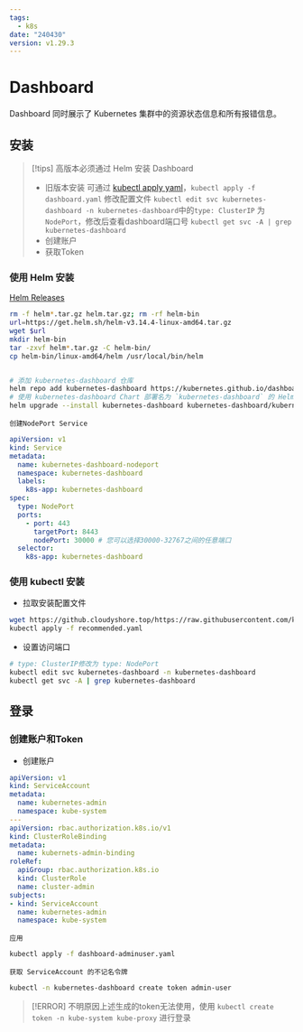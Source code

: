 ```yaml
---
tags:
  - k8s
date: "240430"
version: v1.29.3
---
```

# Dashboard

Dashboard 同时展示了 Kubernetes 集群中的资源状态信息和所有报错信息。

## 安装

> [!tips]
> 高版本必须通过 Helm 安装 Dashboard
> - 旧版本安装
> 可通过 [kubectl apply yaml](https://raw.githubusercontent.com/kubernetes/dashboard/v2.7.0/aio/deploy/recommended.yaml)，`kubectl apply -f dashboard.yaml`
> 修改配置文件 `kubectl edit svc kubernetes-dashboard -n kubernetes-dashboard`中的`type: ClusterIP` 为 `NodePort`，修改后查看dashboard端口号 `kubectl get svc -A | grep kubernetes-dashboard`
> - 创建账户
> - 获取Token

### 使用 Helm 安装
[Helm Releases](https://github.com/helm/helm/releases)
```bash
rm -f helm*.tar.gz helm.tar.gz; rm -rf helm-bin
url=https://get.helm.sh/helm-v3.14.4-linux-amd64.tar.gz
wget $url
mkdir helm-bin
tar -zxvf helm*.tar.gz -C helm-bin/
cp helm-bin/linux-amd64/helm /usr/local/bin/helm


# 添加 kubernetes-dashboard 仓库
helm repo add kubernetes-dashboard https://kubernetes.github.io/dashboard/
# 使用 kubernetes-dashboard Chart 部署名为 `kubernetes-dashboard` 的 Helm Release
helm upgrade --install kubernetes-dashboard kubernetes-dashboard/kubernetes-dashboard --create-namespace --namespace kubernetes-dashboard
```
	创建NodePort Service
```yaml
apiVersion: v1
kind: Service
metadata:
  name: kubernetes-dashboard-nodeport
  namespace: kubernetes-dashboard
  labels:
    k8s-app: kubernetes-dashboard
spec:
  type: NodePort
  ports:
    - port: 443
      targetPort: 8443
      nodePort: 30000 # 您可以选择30000-32767之间的任意端口
  selector:
    k8s-app: kubernetes-dashboard
```

### 使用 kubectl 安装

- 拉取安装配置文件
```bash
wget https://github.cloudyshore.top/https://raw.githubusercontent.com/kubernetes/dashboard/v2.7.0/aio/deploy/recommended.yaml
kubectl apply -f recommended.yaml
```
- 设置访问端口
```bash
# type: ClusterIP修改为 type: NodePort
kubectl edit svc kubernetes-dashboard -n kubernetes-dashboard
kubectl get svc -A | grep kubernetes-dashboard
```

## 登录
### 创建账户和Token

- 创建账户
```yaml
apiVersion: v1
kind: ServiceAccount
metadata:
  name: kubernetes-admin
  namespace: kube-system
---
apiVersion: rbac.authorization.k8s.io/v1
kind: ClusterRoleBinding
metadata:
  name: kubernets-admin-binding
roleRef:
  apiGroup: rbac.authorization.k8s.io
  kind: ClusterRole
  name: cluster-admin
subjects:
- kind: ServiceAccount
  name: kubernetes-admin
  namespace: kube-system
```
	应用
```bash
kubectl apply -f dashboard-adminuser.yaml
```
	获取 ServiceAccount 的不记名令牌
```bash
kubectl -n kubernetes-dashboard create token admin-user
```

> [!ERROR]
> 不明原因上述生成的token无法使用，使用
> `kubectl create token -n kube-system kube-proxy`
> 进行登录



